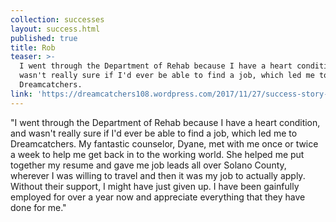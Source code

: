```yaml
---
collection: successes
layout: success.html
published: true
title: Rob
teaser: >-
  I went through the Department of Rehab because I have a heart condition, and
  wasn't really sure if I'd ever be able to find a job, which led me to
  Dreamcatchers.
link: 'https://dreamcatchers108.wordpress.com/2017/11/27/success-story-rob/'
---
```

"I went through the Department of Rehab because I have a heart condition, and wasn't really sure if I'd ever be able to find a job, which led me to Dreamcatchers.  My fantastic counselor, Dyane, met with me once or twice a week to help me get back in to the working world.  She helped me put together my resume and gave me job leads all over Solano County, wherever I was willing to travel and then it was my job to actually apply.  Without their support, I might have just given up.  I have been gainfully employed for over a year now and appreciate everything that they have done for me."
